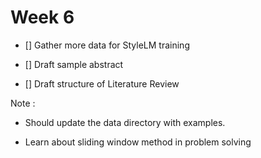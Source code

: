 # Week 6

- [] Gather more data for StyleLM training

- [] Draft sample abstract

- [] Draft structure of Literature Review


Note :

- Should update the data directory with examples.

- Learn about sliding window method in problem solving
